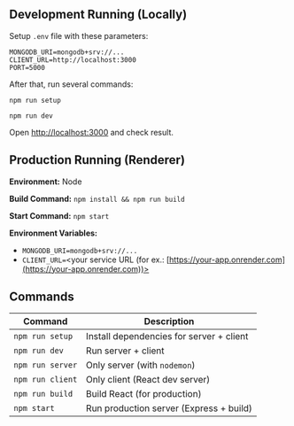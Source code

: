 ## Development Running (Locally)

Setup `.env` file with these parameters:
```
MONGODB_URI=mongodb+srv://...
CLIENT_URL=http://localhost:3000
PORT=5000
```

After that, run several commands:

`npm run setup`

`npm run dev`

Open [http://localhost:3000](http://localhost:3000) and check result.

###

## Production Running (Renderer)

**Environment:** Node

**Build Command:** `npm install && npm run build`

**Start Command:** `npm start`

**Environment Variables:**
- `MONGODB_URI=mongodb+srv://...`
- `CLIENT_URL=`<your service URL (for ex.: [https://your-app.onrender.com](https://your-app.onrender.com))>

## Commands
| Command          | Description                              |
|------------------|------------------------------------------|
| `npm run setup`  | Install dependencies for server + client |
| `npm run dev`    | Run server + client                      |
| `npm run server` | Only server (with `nodemon`)             |
| `npm run client` | Only client (React dev server)           |
| `npm run build`  | Build React (for production)             |
| `npm start`      | Run production server (Express + build)  |
